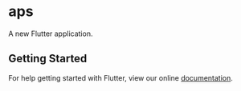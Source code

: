 # aps

A new Flutter application.

## Getting Started

For help getting started with Flutter, view our online
[documentation](https://flutter.io/).
